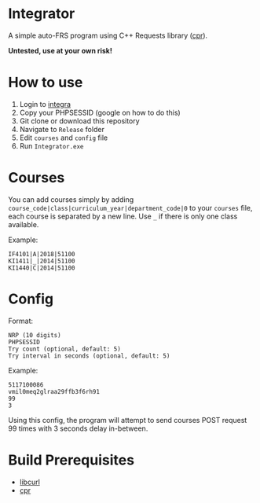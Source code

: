 # Integrator
A simple auto-FRS program using C++ Requests library ([cpr](https://whoshuu.github.io/cpr/)).

**Untested, use at your own risk!**

# How to use
1. Login to [integra](https://integra.its.ac.id/)
2. Copy your PHPSESSID (google on how to do this)
3. Git clone or download this repository
3. Navigate to `Release` folder
4. Edit `courses` and `config` file
5. Run `Integrator.exe`

# Courses
You can add courses simply by adding `course_code|class|curriculum_year|department_code|0` to your `courses` file, each course is separated by a new line. Use `_` if there is only one class available.

Example:
```
IF4101|A|2018|51100
KI1411|_|2014|51100
KI1440|C|2014|51100
```

# Config
Format:
```
NRP (10 digits)
PHPSESSID
Try count (optional, default: 5)
Try interval in seconds (optional, default: 5)
```

Example:
```
5117100086
vmil0meq2glraa29ffb3f6rh91
99
3
```
Using this config, the program will attempt to send courses POST request 99 times with 3 seconds delay in-between.

# Build Prerequisites
- [libcurl](https://curl.haxx.se/libcurl/)
- [cpr](https://whoshuu.github.io/cpr/)
